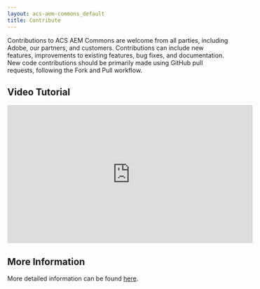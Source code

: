 ```yaml
---
layout: acs-aem-commons_default
title: Contribute
---
```


Contributions to ACS AEM Commons are welcome from all parties, including Adobe, our partners, and customers. Contributions can include new features, improvements to existing features, bug fixes, and documentation. New code contributions should be primarily made using GitHub pull requests, following the Fork and Pull workflow.

## Video Tutorial

<iframe width="560" height="315" src="https://www.youtube.com/embed/yR9cAKtT8RE" frameborder="0" allow="autoplay; encrypted-media" allowfullscreen></iframe>

## More Information

More detailed information can be found <a href="https://github.com/Adobe-Consulting-Services/acs-aem-commons/blob/master/CONTRIBUTING.md">here</a>.
